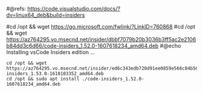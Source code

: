 
#@refs: https://code.visualstudio.com/docs/?dv=linux64_deb&build=insiders

#cd /opt && wget https://go.microsoft.com/fwlink/?LinkID=760868
#cd /opt && wget https://az764295.vo.msecnd.net/insider/dbbf7079b20b3036b3ff5ac2e2106b84dd3c6d66/code-insiders_1.52.0-1607618234_amd64.deb
#@echo Installing vsCode Insiders edition ...
```
cd /opt && wget https://az764295.vo.msecnd.net/insider/ed6c343edb720d91ee0859e566c84b5687f5a9d5/code-insiders_1.53.0-1610103352_amd64.deb
cd /opt && sudo apt install ./code-insiders_1.52.0-1607618234_amd64.deb
```